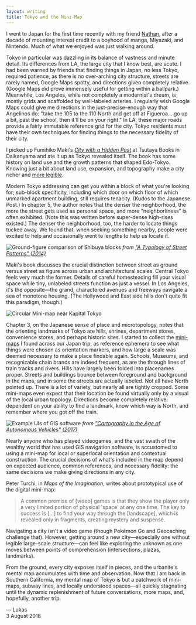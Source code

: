 ```yaml
---
layout: writing
title: Tokyo and the Mini-Map
---
```


I went to Japan for the first time recently with my friend [Nathan](http://nathanzack.net/), after a decade of mounting interest credit to a boyhood of manga, Miyazaki, and Nintendo. Much of what we enjoyed was just walking around. 

Tokyo in particular was dazzling in its balance of vastness and minute detail. Its differences from LA, the large city that I know best, are acute. I had been warned by friends that finding things in Japan, no less Tokyo, required patience, as there is no over-arching city structure, streets are rarely named, Google Maps spotty, and directions given completely relative. (Google Maps did prove immensely useful for getting within a ballpark.) Meanwhile, Los Angeles, while not completely a modernist's dream, is mostly grids and scaffolded by well-labeled arteries. I regularly wish Google Maps could give me directions in the just-precise-enough way that Angelinos do: "take the 105 to the 110 North and get off at Figueroa... go up a bit, past the school, then it'll be on your right." In LA, these major roads provide a fairly immutable reference grid for the city. Tokyo residents must have their own techniques for finding things to the necessary fidelity of their city. 

I picked up Fumihiko Maki's [_City with a Hidden Past_](https://www.amazon.com/City-Hidden-Past-Yukitoshi-Wakatsuki/dp/4306046613) at Tsutaya Books in Daikanyama and ate it up as Tokyo revealed itself. The book has some history on land use and the growth patterns that shaped Edo-Tokyo. Knowing just a bit about land use, expansion, and topography make a city richer and [more legible](https://www.are.na/lukas-w/reading-the-street). 

Modern Tokyo addressing can get you within a block of what you're looking for; sub-block specificity, including which door on which floor of which unmarked apartment building, still requires tenacity. (Kudos to the Japanese Post.) In chapter 5, the author notes that the denser the neighborhood, the more the street gets used as personal space, and more "neighborliness" is often exhibited. (Note this was written before super-dense high-rises existed.) The denser the neighborhood, too, the harder to locate things tucked away. We found that, when seeking something nearby, people were excited to help and occasionally went to lengths to help us locate it.

![Ground-figure comparison of Shibuya blocks](https://d2w9rnfcy7mm78.cloudfront.net/2509875/large_828214355123931135bda19d89f58872.jpg)
_from ["A Typology of Street Patterns" (2014)](http://rsif.royalsocietypublishing.org/content/11/101/20140924)_

Maki's book discusses the crucial distinction between street as ground versus street as figure across urban and architectural scales. Central Tokyo feels very much the former. Details of careful homesteading fill your visual space while tiny, unlabeled streets function as just a vessel. In Los Angeles, it's the opposite—the grand, charactered avenues and freeways navigate a sea of monotone housing. (The Hollywood and East side hills don't quite fit this paradigm, though.) 

![Circular Mini-map near Kapital Tokyo](https://d2w9rnfcy7mm78.cloudfront.net/2509911/large_5d8eb34f4562b9767602993624a6ff47.jpg)

Chapter 3, on the Japanese sense of place and microtopology, notes that the orienting landmarks of Tokyo are hills, shrines, department stores, convenience stores, and perhaps historic sites. I started to collect the [mini-maps](https://www.are.na/lukas-w/mini-maps-of-japan) I found across our Japan trip, as reference ephemera to see what things were chosen as orientation markers, and how large a scale was deemed necessary to make a place findable again. Schools, Museums, and recognizable chain brands are indeed frequent, as are the through lines of train tracks and rivers. Hills have largely been folded into placenames proper. Streets and buildings bounce between foreground and background in the maps, and in some the streets are actually labeled. Not all have North pointed up. There is a lot of variety, but nearly all are tightly cropped. Some mini-maps even expect that their location be found virtually only by a visual of the local urban topology. Directions become completely relative: dependent on your ability to find a landmark, know which way is North, and remember where you got off the train. 

![Example UIs of GIS software](https://static1.squarespace.com/static/54ff63f0e4b0bafce6932642/t/590746f7bebafb1fcb54b11a/1493078685064/?format=1500w)
_from ["Cartography in the Age of Autonomous Vehicles" (2017)](https://www.justinobeirne.com/autonomous-vehicle-cartography)_

Nearly anyone who has played videogames, and the vast swath of the wealthy world that has used GIS navigation software, is accustomed to using a mini-map for local or superlocal orientation and contextual construction. The crucial decisions of what's included in the map depend on expected audience, common references, and necessary fidelity: the same decisions we make giving directions in any city. 

Peter Turchi, in _Maps of the Imagination_, writes about prototypical use of the digital mini-map:
> A common premise of [video] games is that they show the player only a very limited portion of physical 'space' at any one time. The key to success is [...] to find your way through the [landscape], which is revealed only in fragments, creating mystery and suspense.

Navigating a city isn't a video game (though Pokémon Go and Geocaching challenge that). However, getting around a new city—especially one without legible large-scale structure—can feel like exploring the unknown as one moves between points of comprehension (intersections, plazas, landmarks). 

From the ground, every city exposes itself in pieces, and the urbanite's mental map accumulates with time and observation. Now that I am back in Southern California, my mental map of Tokyo is but a patchwork of mini-maps, subway lines, and locally understood spaces—all quickly stagnating until the dynamic replenishment of future conversations, more maps, and, hopefully, another trip. 

— Lukas  
3 August 2018